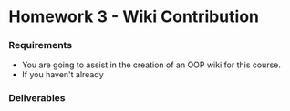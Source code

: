# Homework 3 - Wiki Contribution

### Requirements
- You are going to assist in the creation of an OOP wiki for this course.
- If you haven't already 

### Deliverables
